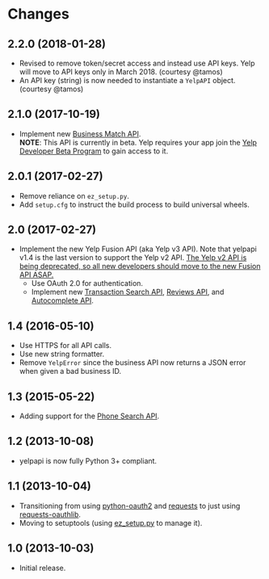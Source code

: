 # Changes

## 2.2.0 (2018-01-28)
* Revised to remove token/secret access and instead use API keys. Yelp will move to API keys only in March 2018. (courtesy @tamos)
* An API key (string) is now needed to instantiate a `YelpAPI` object. (courtesy @tamos)

## 2.1.0 (2017-10-19)
* Implement new [Business Match API](https://www.yelp.com/developers/documentation/v3/business_match).   
**NOTE**: This API is currently in beta. Yelp requires your app join the [Yelp Developer Beta Program](https://www.yelp.com/developers/v3/manage_app) to gain access to it.

## 2.0.1 (2017-02-27)
* Remove reliance on `ez_setup.py`.
* Add `setup.cfg` to instruct the build process to build universal wheels.

## 2.0 (2017-02-27)
* Implement the new Yelp Fusion API (aka Yelp v3 API). Note that yelpapi v1.4 is the last version to support the Yelp v2 API. [The Yelp v2 API is being deprecated, so all new developers should move to the new Fusion API ASAP.](https://engineeringblog.yelp.com/2017/02/recent-improvements-to-the-fusion-api.html)
  * Use OAuth 2.0 for authentication.
  * Implement new [Transaction Search API](https://www.yelp.com/developers/documentation/v3/transactions_search), [Reviews API](https://www.yelp.com/developers/documentation/v3/business_reviews), and [Autocomplete API](https://www.yelp.com/developers/documentation/v3/autocomplete).

## 1.4 (2016-05-10)
* Use HTTPS for all API calls.
* Use new string formatter.
* Remove `YelpError` since the business API now returns a JSON error when given a bad business ID.

## 1.3 (2015-05-22)
* Adding support for the [Phone Search API](https://www.yelp.com/developers/documentation/v2/phone_search).

## 1.2 (2013-10-08)
* yelpapi is now fully Python 3+ compliant.

## 1.1 (2013-10-04)
* Transitioning from using [python-oauth2](https://github.com/simplegeo/python-oauth2) and [requests](https://github.com/kennethreitz/requests) to just using [requests-oauthlib](https://github.com/requests/requests-oauthlib).
* Moving to setuptools (using [ez_setup.py](https://bitbucket.org/pypa/setuptools/downloads/ez_setup.py) to manage it).

## 1.0 (2013-10-03)
* Initial release.
